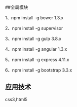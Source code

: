 ##全局模块

1、npm install -g bower 1.3.x

2、npm install -g supervisor

3、npm install -g gulp 3.8.x

4、npm install -g angular 1.3.x

5、npm install -g express 4.11.x

6、npm install -g bootstrap 3.3.x

## 应用技术

css3,html5


